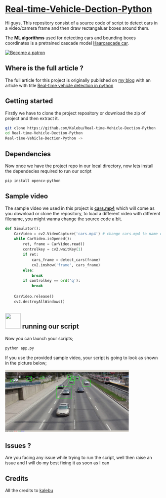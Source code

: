# [Real-time-Vehicle-Dection-Python](#)

Hi guys, This repository consist of a source code of script to detect cars in a video/camera frame and then draw rectangaluar boxes around them.

The **ML algorithms** used for detecting cars and bounding boxes coordinates is a pretrained cascade model [Haarcascade car](https://github.com/Kalebu/Real-time-Vehicle-Dection-Python/blob/master/haarcascade_car.xml).

[![Become a patron](pictures/become_a_patron_button.png)](https://www.patreon.com/kalebujordan)

## Where is the full article ?

The full article for this project is originally published on [my blog](kalebujordan.dev) with an article with title [Real-time vehicle detection in python](https://kalebujordan.dev/real-time-vehicle-detection-using-python/)

## Getting started

Firstly we have to clone the project repository or download the zip of project and then extract it.

```bash
git clone https://github.com/Kalebu/Real-time-Vehicle-Dection-Python
cd Real-time-Vehicle-Dection-Python
Real-time-Vehicle-Dection-Python ->
```

## Dependencies

Now once we have the project repo in our local directory, now lets install the dependecies required to run our script

```bash
pip install opencv-python
```

## Sample video

The sample video we used in this project is [**cars.mp4**](https://github.com/Kalebu/Real-time-Vehicle-Dection-Python/blob/master/cars.mp4) which will come as you download or clone the repository, to load a different video with different filename, you might wanna change the source code a bit.

```python
def Simulator():
    CarVideo = cv2.VideoCapture('cars.mp4') # change cars.mp4 to name of your vidoe
    while CarVideo.isOpened():
        ret, frame = CarVideo.read()
        controlkey = cv2.waitKey(1)
        if ret:        
            cars_frame = detect_cars(frame)
            cv2.imshow('frame', cars_frame)
        else:
            break
        if controlkey == ord('q'):
            break

    CarVideo.release()
    cv2.destroyAllWindows()

```

## **[<img src="./pictures/rocket.png" width="50" height="50"/>](./pictures/rocket.png) running our script**

Now you can launch your scripts;

```bash
python app.py 
```

If you use the provided sample video, your script is going to look as shown in the picture below;

<img src="sample.png" alt="drawing" width="400" height="200"/>

## Issues ?

Are you facing any issue while trying to run the script, well then raise an issue and I will do my best fixing it as soon as I can

## Credits

All the credits to [kalebu](github.com/kalebu)